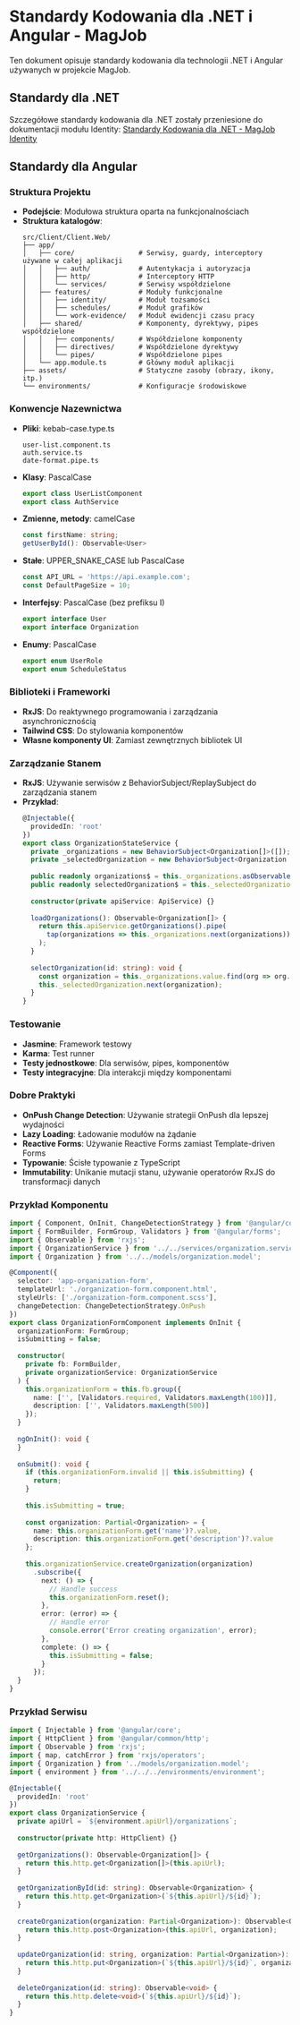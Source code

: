 # Standardy Kodowania dla .NET i Angular - MagJob

Ten dokument opisuje standardy kodowania dla technologii .NET i Angular używanych w projekcie MagJob.

## Standardy dla .NET

Szczegółowe standardy kodowania dla .NET zostały przeniesione do dokumentacji modułu Identity:
[Standardy Kodowania dla .NET - MagJob Identity](../../src/KeepItUp.MagJob.Identity/docs/dotnet-standards.md)

## Standardy dla Angular

### Struktura Projektu

- **Podejście**: Modułowa struktura oparta na funkcjonalnościach
- **Struktura katalogów**:
  ```
  src/Client/Client.Web/
  ├── app/
  │   ├── core/                # Serwisy, guardy, interceptory używane w całej aplikacji
  │   │   ├── auth/            # Autentykacja i autoryzacja
  │   │   ├── http/            # Interceptory HTTP
  │   │   └── services/        # Serwisy współdzielone
  │   ├── features/            # Moduły funkcjonalne
  │   │   ├── identity/        # Moduł tożsamości
  │   │   ├── schedules/       # Moduł grafików
  │   │   └── work-evidence/   # Moduł ewidencji czasu pracy
  │   ├── shared/              # Komponenty, dyrektywy, pipes współdzielone
  │   │   ├── components/      # Współdzielone komponenty
  │   │   ├── directives/      # Współdzielone dyrektywy
  │   │   └── pipes/           # Współdzielone pipes
  │   └── app.module.ts        # Główny moduł aplikacji
  ├── assets/                  # Statyczne zasoby (obrazy, ikony, itp.)
  └── environments/            # Konfiguracje środowiskowe
  ```

### Konwencje Nazewnictwa

- **Pliki**: kebab-case.type.ts
  ```
  user-list.component.ts
  auth.service.ts
  date-format.pipe.ts
  ```
- **Klasy**: PascalCase
  ```typescript
  export class UserListComponent
  export class AuthService
  ```
- **Zmienne, metody**: camelCase
  ```typescript
  const firstName: string;
  getUserById(): Observable<User>
  ```
- **Stałe**: UPPER_SNAKE_CASE lub PascalCase
  ```typescript
  const API_URL = 'https://api.example.com';
  const DefaultPageSize = 10;
  ```
- **Interfejsy**: PascalCase (bez prefiksu I)
  ```typescript
  export interface User
  export interface Organization
  ```
- **Enumy**: PascalCase
  ```typescript
  export enum UserRole
  export enum ScheduleStatus
  ```

### Biblioteki i Frameworki

- **RxJS**: Do reaktywnego programowania i zarządzania asynchronicznością
- **Tailwind CSS**: Do stylowania komponentów
- **Własne komponenty UI**: Zamiast zewnętrznych bibliotek UI

### Zarządzanie Stanem

- **RxJS**: Używanie serwisów z BehaviorSubject/ReplaySubject do zarządzania stanem
- **Przykład**:
  ```typescript
  @Injectable({
    providedIn: 'root'
  })
  export class OrganizationStateService {
    private _organizations = new BehaviorSubject<Organization[]>([]);
    private _selectedOrganization = new BehaviorSubject<Organization | null>(null);
    
    public readonly organizations$ = this._organizations.asObservable();
    public readonly selectedOrganization$ = this._selectedOrganization.asObservable();
    
    constructor(private apiService: ApiService) {}
    
    loadOrganizations(): Observable<Organization[]> {
      return this.apiService.getOrganizations().pipe(
        tap(organizations => this._organizations.next(organizations))
      );
    }
    
    selectOrganization(id: string): void {
      const organization = this._organizations.value.find(org => org.id === id) || null;
      this._selectedOrganization.next(organization);
    }
  }
  ```

### Testowanie

- **Jasmine**: Framework testowy
- **Karma**: Test runner
- **Testy jednostkowe**: Dla serwisów, pipes, komponentów
- **Testy integracyjne**: Dla interakcji między komponentami

### Dobre Praktyki

- **OnPush Change Detection**: Używanie strategii OnPush dla lepszej wydajności
- **Lazy Loading**: Ładowanie modułów na żądanie
- **Reactive Forms**: Używanie Reactive Forms zamiast Template-driven Forms
- **Typowanie**: Ścisłe typowanie z TypeScript
- **Immutability**: Unikanie mutacji stanu, używanie operatorów RxJS do transformacji danych

### Przykład Komponentu

```typescript
import { Component, OnInit, ChangeDetectionStrategy } from '@angular/core';
import { FormBuilder, FormGroup, Validators } from '@angular/forms';
import { Observable } from 'rxjs';
import { OrganizationService } from '../../services/organization.service';
import { Organization } from '../../models/organization.model';

@Component({
  selector: 'app-organization-form',
  templateUrl: './organization-form.component.html',
  styleUrls: ['./organization-form.component.scss'],
  changeDetection: ChangeDetectionStrategy.OnPush
})
export class OrganizationFormComponent implements OnInit {
  organizationForm: FormGroup;
  isSubmitting = false;
  
  constructor(
    private fb: FormBuilder,
    private organizationService: OrganizationService
  ) {
    this.organizationForm = this.fb.group({
      name: ['', [Validators.required, Validators.maxLength(100)]],
      description: ['', Validators.maxLength(500)]
    });
  }
  
  ngOnInit(): void {
  }
  
  onSubmit(): void {
    if (this.organizationForm.invalid || this.isSubmitting) {
      return;
    }
    
    this.isSubmitting = true;
    
    const organization: Partial<Organization> = {
      name: this.organizationForm.get('name')?.value,
      description: this.organizationForm.get('description')?.value
    };
    
    this.organizationService.createOrganization(organization)
      .subscribe({
        next: () => {
          // Handle success
          this.organizationForm.reset();
        },
        error: (error) => {
          // Handle error
          console.error('Error creating organization', error);
        },
        complete: () => {
          this.isSubmitting = false;
        }
      });
  }
}
```

### Przykład Serwisu

```typescript
import { Injectable } from '@angular/core';
import { HttpClient } from '@angular/common/http';
import { Observable } from 'rxjs';
import { map, catchError } from 'rxjs/operators';
import { Organization } from '../models/organization.model';
import { environment } from '../../../environments/environment';

@Injectable({
  providedIn: 'root'
})
export class OrganizationService {
  private apiUrl = `${environment.apiUrl}/organizations`;
  
  constructor(private http: HttpClient) {}
  
  getOrganizations(): Observable<Organization[]> {
    return this.http.get<Organization[]>(this.apiUrl);
  }
  
  getOrganizationById(id: string): Observable<Organization> {
    return this.http.get<Organization>(`${this.apiUrl}/${id}`);
  }
  
  createOrganization(organization: Partial<Organization>): Observable<Organization> {
    return this.http.post<Organization>(this.apiUrl, organization);
  }
  
  updateOrganization(id: string, organization: Partial<Organization>): Observable<Organization> {
    return this.http.put<Organization>(`${this.apiUrl}/${id}`, organization);
  }
  
  deleteOrganization(id: string): Observable<void> {
    return this.http.delete<void>(`${this.apiUrl}/${id}`);
  }
}
``` 
